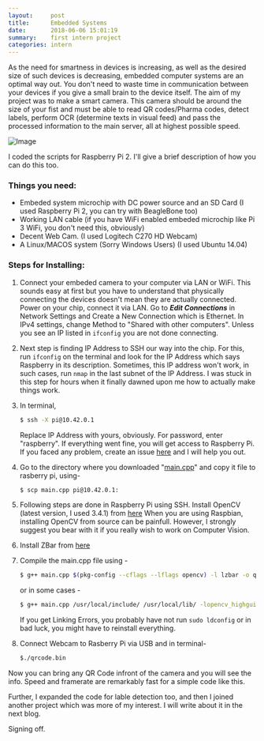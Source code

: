 ```yaml
---
layout:     post
title:      Embedded Systems
date:       2018-06-06 15:01:19
summary:    first intern project
categories: intern
---
```


As the need for smartness in devices is increasing, as well as the desired size of such devices is decreasing, embedded computer systems are an optimal way out. You don't need to waste time in communication between your devices if you give a small brain to the device itself. The aim of my project was to make a smart camera. This camera should be around the size of your fist and must be able to read QR codes/Pharma codes, detect labels, perform OCR (determine texts in visual feed) and pass the processed information to the main server, all at highest possible speed.  

![Image](https://mohitsinha.in/img/img1.jpg "Raspberry Pi 2")

I coded the scripts for Raspberry Pi 2. I'll give a brief description of how you can do this too.

### Things you need:
- Embeded system microchip with DC power source and an SD Card (I used Raspberry Pi 2, you can try with BeagleBone too)
- Working LAN cable (if you have WiFi enabled embeded microchip like Pi 3 WiFi, you don't need this, obviously)
- Decent Web Cam. (I used Logitech C270 HD Webcam)
- A Linux/MACOS system (Sorry Windows Users) (I used Ubuntu 14.04)

### Steps for Installing:
  
1. Connect your embeded camera to your computer via LAN or WiFi. This sounds easy at first but you have to understand that physically connecting the devices doesn't mean they are actually connected. Power on your chip, connect it via LAN. Go to ***Edit Connections*** in Network Settings and Create a New Connection which is Ethernet. In IPv4 settings, change Method to "Shared with other computers". Unless you see an IP listed in `ifconfig` you are not done connecting.

2. Next step is finding IP Address to SSH our way into the chip. For this, run `ifconfig` on the terminal and look for the IP Address which says Raspberry in its description. Sometimes, this IP address won't work, in such cases, run `nmap` in the last subnet of the IP Address. I was stuck in this step for hours when it finally dawned upon me how to actually make things work.

3. In terminal,
   ```sh
   $ ssh -X pi@10.42.0.1
   ```
   Replace IP Address with yours, obviously. For password, enter "raspberry". If everything went fine, you will get access to Raspberry    Pi. If you faced any problem, create an issue [here](https://github.com/mohit-sinha/embedCam) and I will help you out.
  
4. Go to the directory where you downloaded "[main.cpp](https://github.com/mohit-sinha/embedCam/archive/master.zip)" and copy it file to rasberry pi, using-
   ```sh
   $ scp main.cpp pi@10.42.0.1:
   ```
  
5. Following steps are done in Raspberry Pi using SSH. Install OpenCV (latest version, I used 3.4.1) from [here](https://www.learnopencv.com/install-opencv3-on-ubuntu/)
   When you are using Raspbian, installing OpenCV from source can be painfull. However, I strongly suggest you bear with it if you really wish to work on Computer Vision.

6.  Install ZBar from [here](http://blog.mafrog.info/lelectronique/raspberry-pi/installer-zbar-sur-raspberry-pi/)

7. Compile the main.cpp file using - 
    ```sh
    $ g++ main.cpp $(pkg-config --cflags --lflags opencv) -l lzbar -o qrcode.bin
    ```
    or in some cases -
    ```sh
    $ g++ main.cpp /usr/local/include/ /usr/local/lib/ -lopencv_highgui.2.4.8 -lopencv_core.2.4.8 -o qrcode.bin
    ```
   If you get Linking Errors, you probably have not run `sudo ldconfig` or in bad luck, you might have to reinstall everything. 

   
8. Connect Webcam to Rasberry Pi via USB and in terminal-
   ```sh
   $./qrcode.bin
   ```

Now you can bring any QR Code infront of the camera and you will see the info. Speed and framerate are remarkably fast for a simple code like this.

Further, I expanded the code for lable detection too, and then I joined another project which was more of my interest. I will write about it in the next blog.

Signing off.

